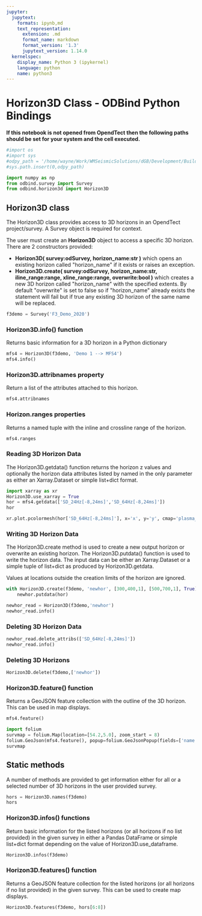 ```yaml
---
jupyter:
  jupytext:
    formats: ipynb,md
    text_representation:
      extension: .md
      format_name: markdown
      format_version: '1.3'
      jupytext_version: 1.14.0
  kernelspec:
    display_name: Python 3 (ipykernel)
    language: python
    name: python3
---
```


# Horizon3D Class - ODBind Python Bindings


**If this notebook is not opened from OpendTect then the following paths should be set for your system and the cell executed.**

```python
#import os
#import sys
#odpy_path = '/home/wayne/Work/WMSeismicSolutions/dGB/Development/Build/bin/odmain/bin/python'
#sys.path.insert(0,odpy_path)
```

```python
import numpy as np
from odbind.survey import Survey
from odbind.horizon3d import Horizon3D
```

## Horizon3D class

The Horizon3D class provides access to 3D horizons in an OpendTect project/survey. A Survey object is required for context.

The user must create an **Horizon3D** object to access a specific 3D horizon. There are 2 constructors provided:
-   **Horizon3D( survey:odSurvey, horizon_name:str )** which opens an existing horizon called "horizon_name" if it exists or raises an exception.
-   **Horizon3D.create( survey:odSurvey, horizon_name:str, iline_range:range, xline_range:range, overwrite:bool )** which creates a new 3D horizon called "horizon_name" with the specified extents. By default "overwrite" is set to false so if "horizon_name" already exists the statement will fail but if true any existing 3D horizon of the same name will be replaced.

```python
f3demo = Survey('F3_Demo_2020')
```

### Horizon3D.info() function
Returns basic information for a 3D horizon in a Python dictionary

```python
mfs4 = Horizon3D(f3demo, 'Demo 1 --> MFS4')
mfs4.info()
```

### Horizon3D.attribnames property
Return a list of the attributes attached to this horizon.

```python
mfs4.attribnames
```

### Horizon.ranges properties
Returns a named tuple with the inline and crossline range of the horizon.

```python
mfs4.ranges
```

### Reading 3D Horizon Data

The Horizon3D.getdata() function returns the horizon z values and optionally the horizon data attributes listed by named in the only parameter as either an Xarray.Dataset or simple list+dict format.

```python tags=[]
import xarray as xr
Horizon3D.use_xarray = True
hor = mfs4.getdata(['SD_24Hz[-8,24ms]','SD_64Hz[-8,24ms]'])
hor
```

```python
xr.plot.pcolormesh(hor['SD_64Hz[-8,24ms]'], x='x', y='y', cmap='plasma_r', robust=True)
```

### Writing 3D Horizon Data
The Horizon3D.create method is used to create a new output horizon or overwrite an existing horizon.
The Horizon3D.putdata() function is used to write the horizon data. The input data can be either an Xarray.Dataset or a simple tuple of list+dict as produced by Horizon3D.getdata. 

Values at locations outside the creation limits of the horizon are ignored. 

```python
with Horizon3D.create(f3demo, 'newhor', [300,400,1], [500,700,1], True) as newhor:
    newhor.putdata(hor)
```

```python
newhor_read = Horizon3D(f3demo,'newhor')
newhor_read.info()
```

### Deleting 3D Horizon Data

```python
newhor_read.delete_attribs(['SD_64Hz[-8,24ms]'])
newhor_read.info()                       
```

### Deleting 3D Horizons

```python
Horizon3D.delete(f3demo,['newhor'])
```

### Horizon3D.feature() function
Returns a GeoJSON feature collection with the outline of the 3D horizon. This can be used in map displays.

```python
mfs4.feature()
```

```python
import folium
survmap = folium.Map(location=[54.2,5.0], zoom_start = 8)
folium.GeoJson(mfs4.feature(), popup=folium.GeoJsonPopup(fields=['name'])).add_to(survmap)
survmap
```

## Static methods
A number of methods are provided to get information either for all or a selected number of 3D horizons in the user provided survey.

```python
hors = Horizon3D.names(f3demo)
hors
```

### Horizon3D.infos() functions
Return basic information for the listed horizons (or all horizons if no list provided) in the given survey in either a Pandas DataFrame or simple list+dict format depending on the value of Horizon3D.use_dataframe.

```python tags=[]
Horizon3D.infos(f3demo)
```

### Horizon3D.features() function

Returns a GeoJSON feature collection for the listed horizons (or all horizons if no list provided) in the given survey. This can be used to create map displays.

```python tags=[]
Horizon3D.features(f3demo, hors[6:8])
```

